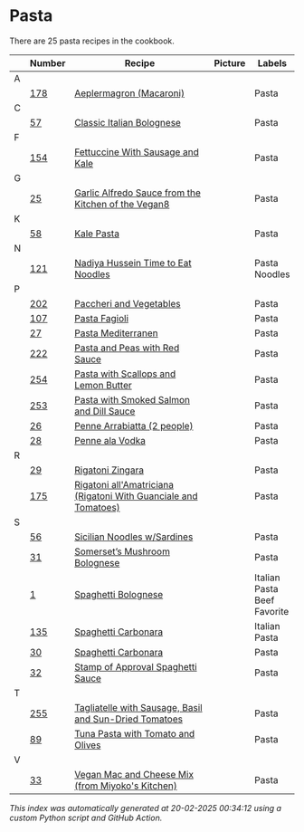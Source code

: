 # Pasta

There are 25 pasta recipes in the cookbook.

| |Number|Recipe|Picture|Labels|
|-|------|------|-------|------|
| A||||
||[178](https://github.com/bryanbr23/Recipes/issues/178)|[Aeplermagron (Macaroni)](https://github.com/bryanbr23/Recipes/issues/178)| |Pasta|
| C||||
||[57](https://github.com/bryanbr23/Recipes/issues/57)|[Classic Italian Bolognese](https://github.com/bryanbr23/Recipes/issues/57)| |Pasta|
| F||||
||[154](https://github.com/bryanbr23/Recipes/issues/154)|[Fettuccine With Sausage and Kale](https://github.com/bryanbr23/Recipes/issues/154)| |Pasta|
| G||||
||[25](https://github.com/bryanbr23/Recipes/issues/25)|[Garlic Alfredo Sauce from the Kitchen of the Vegan8](https://github.com/bryanbr23/Recipes/issues/25)| |Pasta|
| K||||
||[58](https://github.com/bryanbr23/Recipes/issues/58)|[Kale Pasta](https://github.com/bryanbr23/Recipes/issues/58)| |Pasta|
| N||||
||[121](https://github.com/bryanbr23/Recipes/issues/121)|[Nadiya Hussein Time to Eat Noodles](https://github.com/bryanbr23/Recipes/issues/121)| |Pasta<br>Noodles|
| P||||
||[202](https://github.com/bryanbr23/Recipes/issues/202)|[Paccheri and Vegetables](https://github.com/bryanbr23/Recipes/issues/202)| |Pasta|
||[107](https://github.com/bryanbr23/Recipes/issues/107)|[Pasta Fagioli](https://github.com/bryanbr23/Recipes/issues/107)| |Pasta|
||[27](https://github.com/bryanbr23/Recipes/issues/27)|[Pasta Mediterranen](https://github.com/bryanbr23/Recipes/issues/27)| |Pasta|
||[222](https://github.com/bryanbr23/Recipes/issues/222)|[Pasta and Peas with Red Sauce](https://github.com/bryanbr23/Recipes/issues/222)| |Pasta|
||[254](https://github.com/bryanbr23/Recipes/issues/254)|[Pasta with Scallops and Lemon Butter](https://github.com/bryanbr23/Recipes/issues/254)| |Pasta|
||[253](https://github.com/bryanbr23/Recipes/issues/253)|[Pasta with Smoked Salmon and Dill Sauce](https://github.com/bryanbr23/Recipes/issues/253)| |Pasta|
||[26](https://github.com/bryanbr23/Recipes/issues/26)|[Penne Arrabiatta (2 people)](https://github.com/bryanbr23/Recipes/issues/26)| |Pasta|
||[28](https://github.com/bryanbr23/Recipes/issues/28)|[Penne ala Vodka](https://github.com/bryanbr23/Recipes/issues/28)| |Pasta|
| R||||
||[29](https://github.com/bryanbr23/Recipes/issues/29)|[Rigatoni Zingara ](https://github.com/bryanbr23/Recipes/issues/29)| |Pasta|
||[175](https://github.com/bryanbr23/Recipes/issues/175)|[Rigatoni all'Amatriciana (Rigatoni With Guanciale and Tomatoes)](https://github.com/bryanbr23/Recipes/issues/175)| |Pasta|
| S||||
||[56](https://github.com/bryanbr23/Recipes/issues/56)|[Sicilian Noodles w/Sardines ](https://github.com/bryanbr23/Recipes/issues/56)| |Pasta|
||[31](https://github.com/bryanbr23/Recipes/issues/31)|[Somerset’s Mushroom Bolognese](https://github.com/bryanbr23/Recipes/issues/31)| |Pasta|
||[1](https://github.com/bryanbr23/Recipes/issues/1)|[Spaghetti Bolognese](https://github.com/bryanbr23/Recipes/issues/1)| |Italian<br>Pasta<br>Beef<br>Favorite|
||[135](https://github.com/bryanbr23/Recipes/issues/135)|[Spaghetti Carbonara](https://github.com/bryanbr23/Recipes/issues/135)| |Italian<br>Pasta|
||[30](https://github.com/bryanbr23/Recipes/issues/30)|[Spaghetti Carbonara](https://github.com/bryanbr23/Recipes/issues/30)| |Pasta|
||[32](https://github.com/bryanbr23/Recipes/issues/32)|[Stamp of Approval Spaghetti Sauce](https://github.com/bryanbr23/Recipes/issues/32)| |Pasta|
| T||||
||[255](https://github.com/bryanbr23/Recipes/issues/255)|[Tagliatelle with Sausage, Basil and Sun-Dried Tomatoes](https://github.com/bryanbr23/Recipes/issues/255)| |Pasta|
||[89](https://github.com/bryanbr23/Recipes/issues/89)|[Tuna Pasta with Tomato and Olives](https://github.com/bryanbr23/Recipes/issues/89)| |Pasta|
| V||||
||[33](https://github.com/bryanbr23/Recipes/issues/33)|[Vegan Mac and Cheese Mix (from Miyoko's Kitchen)](https://github.com/bryanbr23/Recipes/issues/33)| |Pasta|

_This index was automatically generated at 20-02-2025 00:34:12 using a custom Python script and GitHub Action._